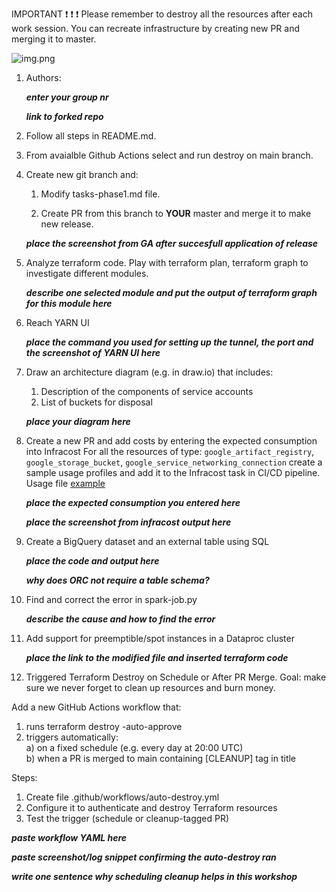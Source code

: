 IMPORTANT ❗ ❗ ❗ Please remember to destroy all the resources after each work session. You can recreate infrastructure by creating new PR and merging it to master.
  
![img.png](doc/figures/destroy.png)

1. Authors:

   ***enter your group nr***

   ***link to forked repo***
   
2. Follow all steps in README.md.

3. From avaialble Github Actions select and run destroy on main branch.
   
4. Create new git branch and:
    1. Modify tasks-phase1.md file.
    
    2. Create PR from this branch to **YOUR** master and merge it to make new release. 
    
    ***place the screenshot from GA after succesfull application of release***


5. Analyze terraform code. Play with terraform plan, terraform graph to investigate different modules.

    ***describe one selected module and put the output of terraform graph for this module here***
   
6. Reach YARN UI
   
   ***place the command you used for setting up the tunnel, the port and the screenshot of YARN UI here***
   
7. Draw an architecture diagram (e.g. in draw.io) that includes:
    1. Description of the components of service accounts
    2. List of buckets for disposal
    
    ***place your diagram here***

8. Create a new PR and add costs by entering the expected consumption into Infracost
For all the resources of type: `google_artifact_registry`, `google_storage_bucket`, `google_service_networking_connection`
create a sample usage profiles and add it to the Infracost task in CI/CD pipeline. Usage file [example](https://github.com/infracost/infracost/blob/master/infracost-usage-example.yml) 

   ***place the expected consumption you entered here***

   ***place the screenshot from infracost output here***

9. Create a BigQuery dataset and an external table using SQL
    
    ***place the code and output here***
   
    ***why does ORC not require a table schema?***

10. Find and correct the error in spark-job.py

    ***describe the cause and how to find the error***

11. Add support for preemptible/spot instances in a Dataproc cluster

    ***place the link to the modified file and inserted terraform code***
    
12. Triggered Terraform Destroy on Schedule or After PR Merge. Goal: make sure we never forget to clean up resources and burn money.

Add a new GitHub Actions workflow that:
  1. runs terraform destroy -auto-approve
  2. triggers automatically:
   
   a) on a fixed schedule (e.g. every day at 20:00 UTC)
   
   b) when a PR is merged to main containing [CLEANUP] tag in title

Steps:
  1. Create file .github/workflows/auto-destroy.yml
  2. Configure it to authenticate and destroy Terraform resources
  3. Test the trigger (schedule or cleanup-tagged PR)
     
***paste workflow YAML here***

***paste screenshot/log snippet confirming the auto-destroy ran***

***write one sentence why scheduling cleanup helps in this workshop***
